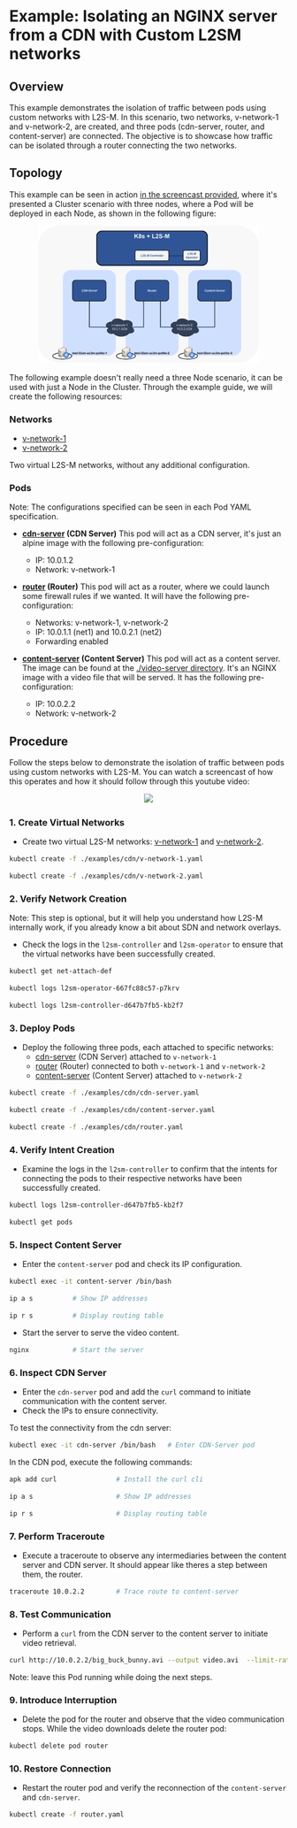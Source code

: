 <!---
 Copyright 2024  Universidad Carlos III de Madrid
 
 Licensed under the Apache License, Version 2.0 (the "License"); you may not
 use this file except in compliance with the License.  You may obtain a copy
 of the License at
 
   http://www.apache.org/licenses/LICENSE-2.0
 
 Unless required by applicable law or agreed to in writing, software
 distributed under the License is distributed on an "AS IS" BASIS, WITHOUT
 WARRANTIES OR CONDITIONS OF ANY KIND, either express or implied.  See the
 License for the specific language governing permissions and limitations under
 the License.
 
 SPDX-License-Identifier: Apache-2.0
-->

# Example: Isolating an NGINX server from a CDN with Custom L2SM networks
## Overview

This example demonstrates the isolation of traffic between pods using custom networks with L2S-M. In this scenario, two networks, v-network-1 and v-network-2, are created, and three pods (cdn-server, router, and content-server) are connected. The objective is to showcase how traffic can be isolated through a router connecting the two networks.

## Topology
This example can be seen in action [in the screencast provided](#procedure), where it's presented a Cluster scenario with three nodes, where a Pod will be deployed in each Node, as shown in the following figure:

<p align="center">
  <img src="../../assets/video-server-example.svg" width="400">
</p>

The following example doesn't really need a three Node scenario, it can be used with just a Node in the Cluster. Through the example guide, we will create the following resources:

### Networks

- [v-network-1](./v-network-1.yaml)
- [v-network-2](./v-network-2.yaml)

Two virtual L2S-M networks, without any additional configuration.

### Pods

Note: The configurations specified can be seen in each Pod YAML specification.

- **[cdn-server](./cdn-server.yaml) (CDN Server)**
  This pod will act as a CDN server, it's just an alpine image with the following pre-configuration:
  - IP: 10.0.1.2
  - Network: v-network-1

- **[router](./router.yaml) (Router)**
  This pod will act as a router, where we could launch some firewall rules if we wanted. It will have the following pre-configuration:
  - Networks: v-network-1, v-network-2
  - IP: 10.0.1.1 (net1) and 10.0.2.1 (net2)
  - Forwarding enabled

- **[content-server](./content-server.yaml) (Content Server)**
  This pod will act as a content server. The image can be found at the [./video-server directory](./video-server/). It's an NGINX image with a video file that will be served. It has the following pre-configuration: 
  - IP: 10.0.2.2
  - Network: v-network-2

## Procedure

Follow the steps below to demonstrate the isolation of traffic between pods using custom networks with L2S-M. You can watch a screencast of how this operates and how it should follow through this youtube video: 

<p align="center">
  <a href="https://www.youtube.com/watch?v=Oj2gzm-YxYE" target="_blank">
    <img src="https://img.youtube.com/vi/Oj2gzm-YxYE/maxresdefault.jpg" width="400">
  </a>
</p>

### 1. Create Virtual Networks

   - Create two virtual L2S-M networks: [v-network-1](./v-network-1.yaml) and [v-network-2](./v-network-2.yaml).

```bash
kubectl create -f ./examples/cdn/v-network-1.yaml
```
```bash
kubectl create -f ./examples/cdn/v-network-2.yaml
```

### 2. Verify Network Creation

Note: This step is optional, but it will help you understand how L2S-M internally work, if you already know a bit about SDN and network overlays. 
   - Check the logs in the `l2sm-controller` and `l2sm-operator` to ensure that the virtual networks have been successfully created.

```bash
kubectl get net-attach-def
```
```bash
kubectl logs l2sm-operator-667fc88c57-p7krv
```
```bash
kubectl logs l2sm-controller-d647b7fb5-kb2f7
```

### 3. Deploy Pods

   - Deploy the following three pods, each attached to specific networks:
     - [cdn-server](./cdn-server.yaml) (CDN Server) attached to `v-network-1`
     - [router](./router.yaml) (Router) connected to both `v-network-1` and `v-network-2`
     - [content-server](./content-server.yaml) (Content Server) attached to `v-network-2`

```bash
kubectl create -f ./examples/cdn/cdn-server.yaml
```
```bash
kubectl create -f ./examples/cdn/content-server.yaml
```
```bash
kubectl create -f ./examples/cdn/router.yaml
```
### 4. Verify Intent Creation

   - Examine the logs in the `l2sm-controller` to confirm that the intents for connecting the pods to their respective networks have been successfully created.

```bash
kubectl logs l2sm-controller-d647b7fb5-kb2f7
```
```bash
kubectl get pods
```

### 5. Inspect Content Server

   - Enter the `content-server` pod and check its IP configuration.
     
```bash
kubectl exec -it content-server /bin/bash  
```
```bash
ip a s          # Show IP addresses
```
```bash
ip r s          # Display routing table
```
   - Start the server to serve the video content.

```bash
nginx           # Start the server
```

### 6. Inspect CDN Server

   - Enter the `cdn-server` pod and add the `curl` command to initiate communication with the content server.
   - Check the IPs to ensure connectivity.

To test the connectivity from the cdn server: 
```bash
kubectl exec -it cdn-server /bin/bash   # Enter CDN-Server pod
```
In the CDN pod, execute the following commands:

```bash
apk add curl               # Install the curl cli
```
```bash
ip a s                     # Show IP addresses
```
```bash
ip r s                     # Display routing table
```

### 7. Perform Traceroute

   - Execute a traceroute to observe any intermediaries between the content server and CDN server. It should appear like theres a step between them, the router.

```bash
traceroute 10.0.2.2        # Trace route to content-server
```

### 8. Test Communication

   - Perform a `curl` from the CDN server to the content server to initiate video retrieval.
```bash
curl http://10.0.2.2/big_buck_bunny.avi --output video.avi  --limit-rate 2M # Download video
```
Note: leave this Pod running while doing the next steps.

### 9. Introduce Interruption

   - Delete the pod for the router and observe that the video communication stops.
   While the video downloads delete the router pod:

```bash
kubectl delete pod router
```

### 10. Restore Connection

   - Restart the router pod and verify the reconnection of the `content-server` and `cdn-server`.

  ```bash
  kubectl create -f router.yaml
  ```


